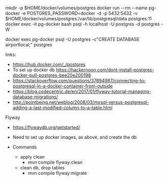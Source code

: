 mkdir -p $HOME/docker/volumes/postgres
docker run --rm   --name pg-docker -e POSTGRES_PASSWORD=docker -d -p 5432:5432 -v $HOME/docker/volumes/postgres:/var/lib/postgresql/data  postgres:11
docker exec -it pg-docker bash
psql -h localhost -U postgres -d postgres -W

docker exec pg-docker psql -U postgres -c"CREATE DATABASE airportlocal;" postgres



links:

- https://hub.docker.com/_/postgres
- To set up docker db https://hackernoon.com/dont-install-postgres-docker-pull-postgres-bee20e200198
- https://stackoverflow.com/questions/37694987/connecting-to-postgresql-in-a-docker-container-from-outside
- https://blog.codecentric.de/en/2017/01/flyway-tutorial-managing-database-migrations/
- http://pointbeing.net/weblog/2008/03/mysql-versus-postgresql-adding-a-last-modified-column-to-a-table.html

Flyway

- https://flywaydb.org/getstarted/
- Need to set up docker images, as above, and create the db

- Commands
    - apply clean
        -  mvn compile flyway:clean
    - clean db, drop tables
        - mvn compile flyway:migrate
